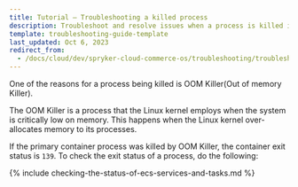 ```yaml
---
title: Tutorial — Troubleshooting a killed process
description: Troubleshoot and resolve issues when a process is killed in Spryker, including steps to identify OOM Killer errors and check container task statuses.
template: troubleshooting-guide-template
last_updated: Oct 6, 2023
redirect_from:
  - /docs/cloud/dev/spryker-cloud-commerce-os/troubleshooting/troubleshooting-tutorials/tutorial-troubleshooting-a-killed-process.html
---
```


One of the reasons for a process being killed is OOM Killer(Out of memory Killer).

The OOM Killer is a process that the Linux kernel employs when the system is critically low on memory. This happens when the Linux kernel over-allocates memory to its processes.  

If the primary container process was killed by OOM Killer, the container exit status is `139`. To check the exit status of a process, do the following:

{% include checking-the-status-of-ecs-services-and-tasks.md %} <!-- To edit, see /_includes/checking-the-status-of-ecs-services-and-tasks.md -->
